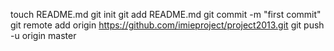 touch README.md
git init
git add README.md
git commit -m "first commit"
git remote add origin https://github.com/imieproject/project2013.git
git push -u origin master
